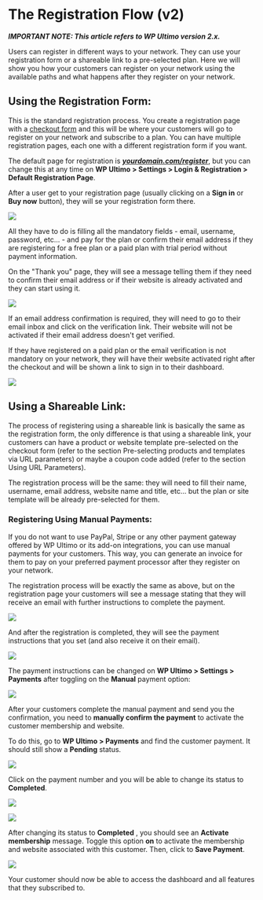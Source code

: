 # The Registration Flow (v2)

_**IMPORTANT NOTE: This article refers to WP Ultimo version 2.x.**_

Users can register in different ways to your network. They can use your registration form or a shareable link to a pre-selected plan. Here we will show you how your customers can register on your network using the available paths and what happens after they register on your network.

## Using the Registration Form:

This is the standard registration process. You create a registration page with a [checkout form](https://help.wpultimo.com/article/406-customizing-your-registration-form) and this will be where your customers will go to register on your network and subscribe to a plan. You can have multiple registration pages, each one with a different registration form if you want.

The default page for registration is [_**yourdomain.com/register**_](http://yourdomain.com/register), but you can change this at any time on **WP Ultimo > Settings > Login & Registration > Default Registration Page**.

After a user get to your registration page (usually clicking on a **Sign in** or **Buy now** button), they will se your registration form there.

![](https://wp-ultimo-space.fra1.cdn.digitaloceanspaces.com/hs-file-hDcy7S8pBK.png)

All they have to do is filling all the mandatory fields - email, username, password, etc... - and pay for the plan or confirm their email address if they are registering for a free plan or a paid plan with trial period without payment information.

On the "Thank you" page, they will see a message telling them if they need to confirm their email address or if their website is already activated and they can start using it.

![](https://wp-ultimo-space.fra1.cdn.digitaloceanspaces.com/hs-file-FnXxCLt0YW.png)

If an email address confirmation is required, they will need to go to their email inbox and click on the verification link. Their website will not be activated if their email address doesn't get verified.

If they have registered on a paid plan or the email verification is not mandatory on your network, they will have their website activated right after the checkout and will be shown a link to sign in to their dashboard.

![](https://wp-ultimo-space.fra1.cdn.digitaloceanspaces.com/hs-file-DJwvUqQnQU.png)

## Using a Shareable Link:

The process of registering using a shareable link is basically the same as the registration form, the only difference is that using a shareable link, your customers can have a product or website template pre-selected on the checkout form (refer to the section Pre-selecting products and templates via URL parameters) or maybe a coupon code added (refer to the section Using URL Parameters).

The registration process will be the same: they will need to fill their name, username, email address, website name and title, etc... but the plan or site template will be already pre-selected for them.

### Registering Using Manual Payments:

If you do not want to use PayPal, Stripe or any other payment gateway offered by WP Ultimo or its add-on integrations, you can use manual payments for your customers. This way, you can generate an invoice for them to pay on your preferred payment processor after they register on your network.

The registration process will be exactly the same as above, but on the registration page your customers will see a message stating that they will receive an email with further instructions to complete the payment.

![](https://wp-ultimo-space.fra1.cdn.digitaloceanspaces.com/hs-file-iSli6MoFGw.png)

And after the registration is completed, they will see the payment instructions that you set (and also receive it on their email).

![](https://wp-ultimo-space.fra1.cdn.digitaloceanspaces.com/hs-file-hX0GPWYfEA.png)

The payment instructions can be changed on **WP Ultimo > Settings > Payments** after toggling on the **Manual** payment option:

![](https://wp-ultimo-space.fra1.cdn.digitaloceanspaces.com/hs-file-RpPGDd0BZo.png)

After your customers complete the manual payment and send you the confirmation, you need to **manually confirm the payment** to activate the customer membership and website.

To do this, go to **WP Ultimo > Payments** and find the customer payment. It should still show a **Pending** status.

![](https://wp-ultimo-space.fra1.cdn.digitaloceanspaces.com/hs-file-2rW0tFemEP.png)

Click on the payment number and you will be able to change its status to **Completed**.

![](https://wp-ultimo-space.fra1.cdn.digitaloceanspaces.com/hs-file-KiRQKw3wGg.png)

![](https://wp-ultimo-space.fra1.cdn.digitaloceanspaces.com/hs-file-NPFNchZrUa.png)

After changing its status to **Completed** , you should see an **Activate membership** message. Toggle this option **on** to activate the membership and website associated with this customer. Then, click to **Save Payment**.

![](https://wp-ultimo-space.fra1.cdn.digitaloceanspaces.com/hs-file-e3R91KmnUV.png)

Your customer should now be able to access the dashboard and all features that they subscribed to.
